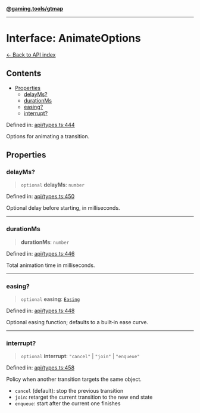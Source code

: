 [**@gaming.tools/gtmap**](README.md)

***

# Interface: AnimateOptions

[← Back to API index](./README.md)

## Contents

- [Properties](#properties)
  - [delayMs?](#delayms)
  - [durationMs](#durationms)
  - [easing?](#easing)
  - [interrupt?](#interrupt)

Defined in: [api/types.ts:444](https://github.com/gamingtools/gt-map/blob/456675b84d19e7c9d557294c3b19a4bb0dcd9d51/packages/gtmap/src/api/types.ts#L444)

Options for animating a transition.

## Properties

### delayMs?

> `optional` **delayMs**: `number`

Defined in: [api/types.ts:450](https://github.com/gamingtools/gt-map/blob/456675b84d19e7c9d557294c3b19a4bb0dcd9d51/packages/gtmap/src/api/types.ts#L450)

Optional delay before starting, in milliseconds.

***

### durationMs

> **durationMs**: `number`

Defined in: [api/types.ts:446](https://github.com/gamingtools/gt-map/blob/456675b84d19e7c9d557294c3b19a4bb0dcd9d51/packages/gtmap/src/api/types.ts#L446)

Total animation time in milliseconds.

***

### easing?

> `optional` **easing**: [`Easing`](TypeAlias.Easing.md)

Defined in: [api/types.ts:448](https://github.com/gamingtools/gt-map/blob/456675b84d19e7c9d557294c3b19a4bb0dcd9d51/packages/gtmap/src/api/types.ts#L448)

Optional easing function; defaults to a built‑in ease curve.

***

### interrupt?

> `optional` **interrupt**: `"cancel"` \| `"join"` \| `"enqueue"`

Defined in: [api/types.ts:458](https://github.com/gamingtools/gt-map/blob/456675b84d19e7c9d557294c3b19a4bb0dcd9d51/packages/gtmap/src/api/types.ts#L458)

Policy when another transition targets the same object.

- `cancel` (default): stop the previous transition
- `join`: retarget the current transition to the new end state
- `enqueue`: start after the current one finishes
